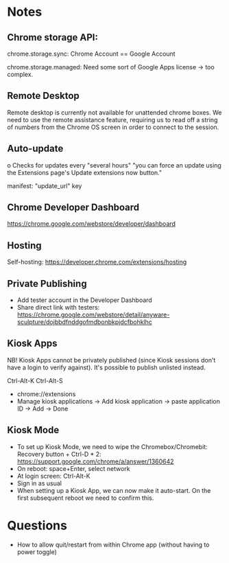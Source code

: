# Notes

## Chrome storage API:

chrome.storage.sync: Chrome Account == Google Account

chrome.storage.managed: Need some sort of Google Apps license -> too complex.

## Remote Desktop

Remote desktop is currently not available for unattended chrome boxes.
We need to use the remote assistance feature, requiring us to read off
a string of numbers from the Chrome OS screen in order to connect to
the session.


## Auto-update

o Checks for updates every "several hours"
"you can force an update using the Extensions page's Update extensions now button."

manifest: "update_url" key


## Chrome Developer Dashboard

https://chrome.google.com/webstore/developer/dashboard

## Hosting

Self-hosting: https://developer.chrome.com/extensions/hosting

## Private Publishing

* Add tester account in the Developer Dashboard
* Share direct link with testers:
https://chrome.google.com/webstore/detail/anyware-sculpture/dojbbdfnddgofmdbonbkpjdcfbohklhc

## Kiosk Apps

NB! Kiosk Apps cannot be privately published (since Kiosk sessions don't have a login to verify against). It's possible to publish unlisted instead.


Ctrl-Alt-K
Ctrl-Alt-S


* chrome://extensions
* Manage kiosk applications -> Add kiosk application -> paste application ID -> Add -> Done

## Kiosk Mode

* To set up Kiosk Mode, we need to wipe the Chromebox/Chromebit: Recovery button + Ctrl-D * 2:
  https://support.google.com/chrome/a/answer/1360642
* On reboot: space+Enter, select network
* At login screen: Ctrl-Alt-K
* Sign in as usual
* When setting up a Kiosk App, we can now make it auto-start. On the first subsequent reboot we need to confirm this.

# Questions

* How to allow quit/restart from within Chrome app (without having to power toggle)
